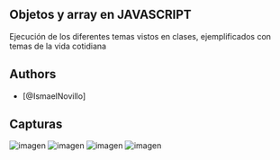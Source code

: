 ## Objetos y array en JAVASCRIPT

Ejecución de los diferentes temas vistos en clases, ejemplificados con temas de la vida cotidiana




## Authors

- [@IsmaelNovillo]


## Capturas

![imagen](https://github.com/Ruizerick26/Objetos-array/assets/117743844/ff144739-8992-4d2e-82cf-20e1956996c1)
![imagen](https://github.com/Ruizerick26/Objetos-array/assets/117743844/8155292f-6869-4d48-9b63-8be0278be9bc)
![imagen](https://github.com/Ruizerick26/Objetos-array/assets/117743844/51438a88-3744-449d-9d31-a66f61ee0e4e)
![imagen](https://github.com/Ruizerick26/Objetos-array/assets/117743844/64bd369e-4a69-4e95-8e3f-4412a4357002)




